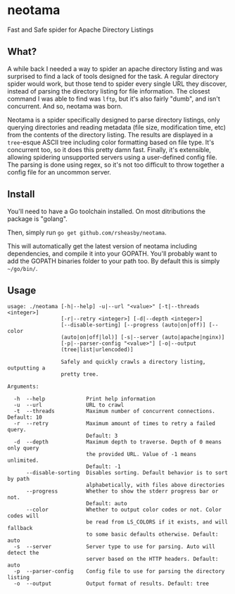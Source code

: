 # neotama
Fast and Safe spider for Apache Directory Listings

## What?
A while back I needed a way to spider an apache directory listing and was surprised to find a lack of tools designed for the task. A regular directory spider would work, but those tend to spider every single URL they discover, instead of parsing the directory listing for file information. The closest command I was able to find was `lftp`, but it's also fairly "dumb", and isn't concurrent. And so, neotama was born.

Neotama is a spider specifically designed to parse directory listings, only querying directories and reading metadata (file size, modification time, etc) from the contents of the directory listing. The results are displayed in a `tree`-esque ASCII tree including color formatting based on file type. It's concurrent too, so it does this pretty damn fast. Finally, it's extensible, allowing spidering unsupported servers using a user-defined config file. The parsing is done using regex, so it's not too difficult to throw together a config file for an uncommon server.

## Install
You'll need to have a Go toolchain installed. On most ditributions the package is "golang".

Then, simply run `go get github.com/rsheasby/neotama`.

This will automatically get the latest version of neotama including dependencies, and compile it into your GOPATH.
You'll probably want to add the GOPATH binaries folder to your path too. By default this is simply `~/go/bin/`.

## Usage

```
usage: ./neotama [-h|--help] -u|--url "<value>" [-t|--threads <integer>]
                 [-r|--retry <integer>] [-d|--depth <integer>]
                 [--disable-sorting] [--progress (auto|on|off)] [--color
                 (auto|on|off|lol)] [-s|--server (auto|apache|nginx)]
                 [-p|--parser-config "<value>"] [-o|--output
                 (tree|list|urlencoded)]

                 Safely and quickly crawls a directory listing, outputting a
                 pretty tree.

Arguments:

  -h  --help             Print help information
  -u  --url              URL to crawl
  -t  --threads          Maximum number of concurrent connections. Default: 10
  -r  --retry            Maximum amount of times to retry a failed query.
                         Default: 3
  -d  --depth            Maximum depth to traverse. Depth of 0 means only query
                         the provided URL. Value of -1 means unlimited.
                         Default: -1
      --disable-sorting  Disables sorting. Default behavior is to sort by path
                         alphabetically, with files above directories
      --progress         Whether to show the stderr progress bar or not.
                         Default: auto
      --color            Whether to output color codes or not. Color codes will
                         be read from LS_COLORS if it exists, and will fallback
                         to some basic defaults otherwise. Default: auto
  -s  --server           Server type to use for parsing. Auto will detect the
                         server based on the HTTP headers. Default: auto
  -p  --parser-config    Config file to use for parsing the directory listing
  -o  --output           Output format of results. Default: tree
  ```

